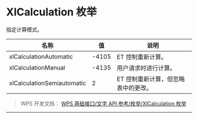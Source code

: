 # XlCalculation 枚举

指定计算模式。

| 名称                       | 值    | 说明                                |
|----------------------------|-------|-------------------------------------|
| xlCalculationAutomatic     | -4105 | ET 控制重新计算。                   |
| xlCalculationManual        | -4135 | 用户请求时进行计算。                |
| xlCalculationSemiautomatic | 2     | ET 控制重新计算，但忽略表中的更改。 |

> WPS 开发文档： [WPS 基础接口/文字 API 参考/枚举/XlCalculation 枚举](https://qn.cache.wpscdn.cn/encs/doc/office_v19/topics/WPS%20%E5%9F%BA%E7%A1%80%E6%8E%A5%E5%8F%A3/%E6%96%87%E5%AD%97%20API%20%E5%8F%82%E8%80%83/%E6%9E%9A%E4%B8%BE/XlCalculation%20%E6%9E%9A%E4%B8%BE.html)

------------------------------------------------------------------------
